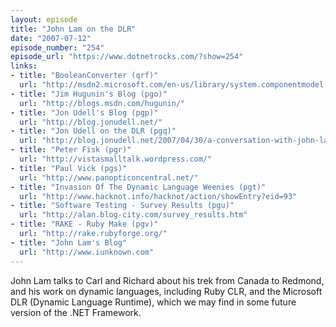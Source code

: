 ```yaml
---
layout: episode
title: "John Lam on the DLR"
date: "2007-07-12"
episode_number: "254"
episode_url: "https://www.dotnetrocks.com/?show=254"
links:
- title: "BooleanConverter (qrf)"
  url: "http://msdn2.microsoft.com/en-us/library/system.componentmodel.booleanconverter.aspx"
- title: "Jim Hugunin's Blog (pgo)"
  url: "http://blogs.msdn.com/hugunin/"
- title: "Jon Udell's Blog (pgp)"
  url: "http://blog.jonudell.net/"
- title: "Jon Udell on the DLR (pgq)"
  url: "http://blog.jonudell.net/2007/04/30/a-conversation-with-john-lam-about-the-dynamic-language-runtime-silverlight-and-ruby/"
- title: "Peter Fisk (pgr)"
  url: "http://vistasmalltalk.wordpress.com/"
- title: "Paul Vick (pgs)"
  url: "http://www.panopticoncentral.net/"
- title: "Invasion Of The Dynamic Language Weenies (pgt)"
  url: "http://www.hacknot.info/hacknot/action/showEntry?eid=93"
- title: "Software Testing - Survey Results (pgu)"
  url: "http://alan.blog-city.com/survey_results.htm"
- title: "RAKE - Ruby Make (pgv)"
  url: "http://rake.rubyforge.org/"
- title: "John Lam's Blog"
  url: "http://www.iunknown.com"
---
```


John Lam talks to Carl and Richard about his trek from Canada to Redmond, and his work on dynamic languages, including Ruby CLR, and the Microsoft DLR (Dynamic Language Runtime), which we may find in some future version of the .NET Framework.
